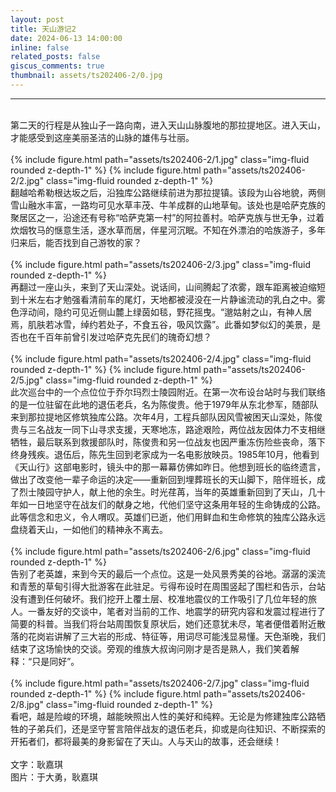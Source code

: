 ```yaml
---
layout: post
title: 天山游记2
date: 2024-06-13 14:00:00
inline: false
related_posts: false
giscus_comments: true
thumbnail: assets/ts202406-2/0.jpg
---
```




---

<div class="row">
    <div class="col-sm mt-3 mt-md-0">
			<br>
      <div>第二天的行程是从独山子一路向南，进入天山山脉腹地的那拉提地区。进入天山，才能感受到这座美丽圣洁的山脉的雄伟与壮丽。</div>
      		<br>
       {% include figure.html path="assets/ts202406-2/1.jpg" class="img-fluid rounded z-depth-1" %}
       {% include figure.html path="assets/ts202406-2/2.jpg" class="img-fluid rounded z-depth-1" %}
      		<br>
      <div>翻越哈希勒根达坂之后，沿独库公路继续前进为那拉提镇。该段为山谷地貌，两侧雪山融水丰富，一路均可见水草丰茂、牛羊成群的山地草甸。该处也是哈萨克族的聚居区之一，沿途还有号称“哈萨克第一村”的阿拉善村。哈萨克族与世无争，过着炊烟牧马的惬意生活，逐水草而居，伴星河沉眠。不知在外漂泊的哈族游子，多年归来后，能否找到自己游牧的家？</div>
      	<br>
       {% include figure.html path="assets/ts202406-2/3.jpg" class="img-fluid rounded z-depth-1" %}
      		<br>
      <div>再翻过一座山头，来到了天山深处。说话间，山间腾起了浓雾，跟车距离被迫缩短到十米左右才勉强看清前车的尾灯，天地都被浸没在一片静谧流动的乳白之中。雾色浮动间，隐约可见近侧山麓上绿茵如毯，野花摇曳。“邈姑射之山，有神人居焉，肌肤若冰雪，绰约若处子，不食五谷，吸风饮露”。此番如梦似幻的美景，是否也在千百年前曾引发过哈萨克先民们的瑰奇幻想？</div>
      	<br>
       {% include figure.html path="assets/ts202406-2/4.jpg" class="img-fluid rounded z-depth-1" %}
      {% include figure.html path="assets/ts202406-2/5.jpg" class="img-fluid rounded z-depth-1" %}
      		<br>
      <div>此次巡台中的一个点位位于乔尔玛烈士陵园附近。在第一次布设台站时与我们联络的是一位驻留在此地的退伍老兵，名为陈俊贵。他于1979年从东北参军，随部队来到那拉提地区修筑独库公路。次年4月，工程兵部队因风雪被困天山深处，陈俊贵与三名战友一同下山寻求支援，天寒地冻，路途艰险，两位战友因体力不支相继牺牲，最后联系到救援部队时，陈俊贵和另一位战友也因严重冻伤险些丧命，落下终身残疾。退伍后，陈先生回到老家成为一名电影放映员。1985年10月，他看到《天山行》这部电影时，镜头中的那一幕幕仿佛如昨日。他想到班长的临终遗言，做出了改变他一辈子命运的决定——重新回到埋葬班长的天山脚下，陪伴班长，成了烈士陵园守护人，献上他的余生。时光荏苒，当年的英雄重新回到了天山，几十年如一日地坚守在战友们的献身之地，代他们坚守这条用年轻的生命铸成的公路。此等信念和忠义，令人喟叹。英雄们已逝，他们用鲜血和生命修筑的独库公路永远盘绕着天山，一如他们的精神永不离去。</div>
      	<br>
       {% include figure.html path="assets/ts202406-2/6.jpg" class="img-fluid rounded z-depth-1" %}         		<br> 
      <div>告别了老英雄，来到今天的最后一个点位。这是一处风景秀美的谷地。潺潺的溪流和青葱的草甸引得大批游客在此驻足。亏得布设时在周围竖起了围栏和告示，台站没有遭到任何破坏。我们挖开上覆土层、校准地震仪的工作吸引了几位年轻的旅人。一番友好的交谈中，笔者对当前的工作、地震学的研究内容和发震过程进行了简要的科普。当我们将台站周围恢复原状后，她们还意犹未尽，笔者便借着附近散落的花岗岩讲解了三大岩的形成、特征等，用词尽可能浅显易懂。天色渐晚，我们结束了这场愉快的交谈。旁观的维族大叔询问刚才是否是熟人，我们笑着解释：“只是同好”。</div>
      	<br>
       {% include figure.html path="assets/ts202406-2/7.jpg" class="img-fluid rounded z-depth-1" %} 
      {% include figure.html path="assets/ts202406-2/8.jpg" class="img-fluid rounded z-depth-1" %}           		<br>      
      <div>看吧，越是险峻的环境，越能映照出人性的美好和纯粹。无论是为修建独库公路牺牲的子弟兵们，还是坚守誓言陪伴战友的退伍老兵，抑或是向往知识、不断探索的开拓者们，都将最美的身影留在了天山。人与天山的故事，还会继续！</div>
            	<br>
       <div>文字：耿嘉琪</div>
	 	<div>图片：于大勇，耿嘉琪</div>





</div>
</div>
